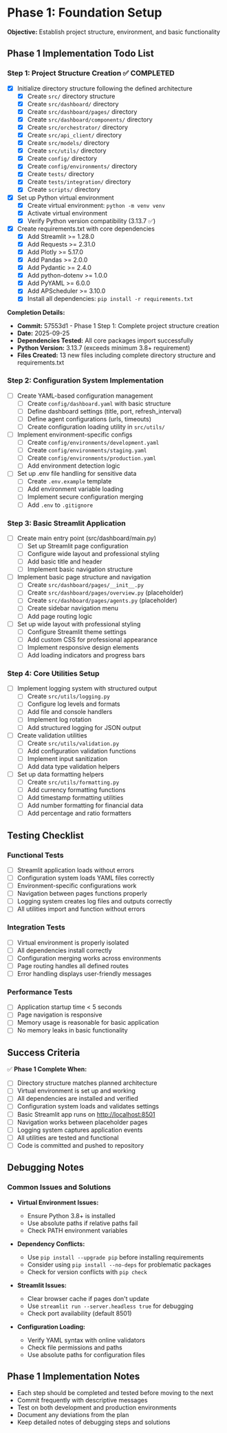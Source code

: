 # Phase 1: Foundation Setup

**Objective:** Establish project structure, environment, and basic functionality

## Phase 1 Implementation Todo List

### Step 1: Project Structure Creation ✅ COMPLETED

- [x] Initialize directory structure following the defined architecture
  - [x] Create `src/` directory structure
  - [x] Create `src/dashboard/` directory
  - [x] Create `src/dashboard/pages/` directory
  - [x] Create `src/dashboard/components/` directory
  - [x] Create `src/orchestrator/` directory
  - [x] Create `src/api_client/` directory
  - [x] Create `src/models/` directory
  - [x] Create `src/utils/` directory
  - [x] Create `config/` directory
  - [x] Create `config/environments/` directory
  - [x] Create `tests/` directory
  - [x] Create `tests/integration/` directory
  - [x] Create `scripts/` directory
- [x] Set up Python virtual environment
  - [x] Create virtual environment: `python -m venv venv`
  - [x] Activate virtual environment
  - [x] Verify Python version compatibility (3.13.7 ✅)
- [x] Create requirements.txt with core dependencies
  - [x] Add Streamlit >= 1.28.0
  - [x] Add Requests >= 2.31.0
  - [x] Add Plotly >= 5.17.0
  - [x] Add Pandas >= 2.0.0
  - [x] Add Pydantic >= 2.4.0
  - [x] Add python-dotenv >= 1.0.0
  - [x] Add PyYAML >= 6.0.0
  - [x] Add APScheduler >= 3.10.0
  - [x] Install all dependencies: `pip install -r requirements.txt`

**Completion Details:**
- **Commit:** 57553d1 - Phase 1 Step 1: Complete project structure creation
- **Date:** 2025-09-25
- **Dependencies Tested:** All core packages import successfully
- **Python Version:** 3.13.7 (exceeds minimum 3.8+ requirement)
- **Files Created:** 13 new files including complete directory structure and requirements.txt

### Step 2: Configuration System Implementation

- [ ] Create YAML-based configuration management
  - [ ] Create `config/dashboard.yaml` with basic structure
  - [ ] Define dashboard settings (title, port, refresh_interval)
  - [ ] Define agent configurations (urls, timeouts)
  - [ ] Create configuration loading utility in `src/utils/`
- [ ] Implement environment-specific configs
  - [ ] Create `config/environments/development.yaml`
  - [ ] Create `config/environments/staging.yaml`
  - [ ] Create `config/environments/production.yaml`
  - [ ] Add environment detection logic
- [ ] Set up .env file handling for sensitive data
  - [ ] Create `.env.example` template
  - [ ] Add environment variable loading
  - [ ] Implement secure configuration merging
  - [ ] Add `.env` to `.gitignore`

### Step 3: Basic Streamlit Application

- [ ] Create main entry point (src/dashboard/main.py)
  - [ ] Set up Streamlit page configuration
  - [ ] Configure wide layout and professional styling
  - [ ] Add basic title and header
  - [ ] Implement basic navigation structure
- [ ] Implement basic page structure and navigation
  - [ ] Create `src/dashboard/pages/__init__.py`
  - [ ] Create `src/dashboard/pages/overview.py` (placeholder)
  - [ ] Create `src/dashboard/pages/agents.py` (placeholder)
  - [ ] Create sidebar navigation menu
  - [ ] Add page routing logic
- [ ] Set up wide layout with professional styling
  - [ ] Configure Streamlit theme settings
  - [ ] Add custom CSS for professional appearance
  - [ ] Implement responsive design elements
  - [ ] Add loading indicators and progress bars

### Step 4: Core Utilities Setup

- [ ] Implement logging system with structured output
  - [ ] Create `src/utils/logging.py`
  - [ ] Configure log levels and formats
  - [ ] Add file and console handlers
  - [ ] Implement log rotation
  - [ ] Add structured logging for JSON output
- [ ] Create validation utilities
  - [ ] Create `src/utils/validation.py`
  - [ ] Add configuration validation functions
  - [ ] Implement input sanitization
  - [ ] Add data type validation helpers
- [ ] Set up data formatting helpers
  - [ ] Create `src/utils/formatting.py`
  - [ ] Add currency formatting functions
  - [ ] Add timestamp formatting utilities
  - [ ] Add number formatting for financial data
  - [ ] Add percentage and ratio formatters

## Testing Checklist

### Functional Tests

- [ ] Streamlit application loads without errors
- [ ] Configuration system loads YAML files correctly
- [ ] Environment-specific configurations work
- [ ] Navigation between pages functions properly
- [ ] Logging system creates log files and outputs correctly
- [ ] All utilities import and function without errors

### Integration Tests

- [ ] Virtual environment is properly isolated
- [ ] All dependencies install correctly
- [ ] Configuration merging works across environments
- [ ] Page routing handles all defined routes
- [ ] Error handling displays user-friendly messages

### Performance Tests

- [ ] Application startup time < 5 seconds
- [ ] Page navigation is responsive
- [ ] Memory usage is reasonable for basic application
- [ ] No memory leaks in basic functionality

## Success Criteria

✅ **Phase 1 Complete When:**

- [ ] Directory structure matches planned architecture
- [ ] Virtual environment is set up and working
- [ ] All dependencies are installed and verified
- [ ] Configuration system loads and validates settings
- [ ] Basic Streamlit app runs on <http://localhost:8501>
- [ ] Navigation works between placeholder pages
- [ ] Logging system captures application events
- [ ] All utilities are tested and functional
- [ ] Code is committed and pushed to repository

## Debugging Notes

### Common Issues and Solutions

- **Virtual Environment Issues:**
  - Ensure Python 3.8+ is installed
  - Use absolute paths if relative paths fail
  - Check PATH environment variables

- **Dependency Conflicts:**
  - Use `pip install --upgrade pip` before installing requirements
  - Consider using `pip install --no-deps` for problematic packages
  - Check for version conflicts with `pip check`

- **Streamlit Issues:**
  - Clear browser cache if pages don't update
  - Use `streamlit run --server.headless true` for debugging
  - Check port availability (default 8501)

- **Configuration Loading:**
  - Verify YAML syntax with online validators
  - Check file permissions and paths
  - Use absolute paths for configuration files

## Phase 1 Implementation Notes

- Each step should be completed and tested before moving to the next
- Commit frequently with descriptive messages
- Test on both development and production environments
- Document any deviations from the plan
- Keep detailed notes of debugging steps and solutions
